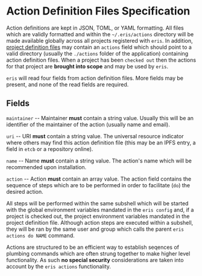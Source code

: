 # Action Definition Files Specification

Action definitions are kept in JSON, TOML, or YAML formatting. All files which are validly formatted and within the `~/.eris/actions` directory will be made available globally across all projects registered with `eris`. In addition, [project definition files](project_definition_files) may contain an `actions` field which should point to a valid directory (usually the `./actions` folder of the application) containing action definition files. When a project has been `checked out` then the actions for that project are **brought into scope** and may be used by `eris`.

`eris` will read four fields from action definition files. More fields may be present, and none of the read fields are required.

## Fields

`maintainer` -- Maintainer **must** contain a string value. Usually this will be an identifier of the maintainer of the action (usually name and email).

`uri` -- URI **must** contain a string value. The universal resource indicator where others may find this action definition file (this may be an IPFS entry, a field in `etcb` or a repository online).

`name` -- Name **must** contain a string value. The action's name which will be recommended upon installation.

`action` -- Action **must** contain an array value. The action field contains the sequence of steps which are to be performed in order to facilitate (`do`) the desired action.

All steps will be performed within the same subshell which will be started with the global environment variables mandated in the `eris config` and, if a project is checked out, the project environment variables mandated in the project definition file. Although action steps are executed within a subshell, they will be ran by the same user and group which calls the parent `eris actions do NAME` command.

Actions are structured to be an efficient way to establish seqences of plumbing commands which are often strung together to make higher level functionality. As such **no special security** considerations are taken into account by the `eris actions` functionality.